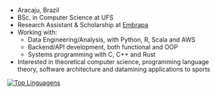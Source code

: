 * Aracaju, Brazil
* BSc. in Computer Science at UFS
* Research Assistant & Scholarship at [Embrapa](https://www.embrapa.br)
* Working with:
  - Data Engineering/Analysis, with Python, R, Scala and AWS
  - Backend/API development, both functional and OOP
  - Systems programming with C, C++ and Rust
* Interested in theoretical computer science, programming language theory, software architecture and
datamining applications to sports

[![Top Linguagens](https://github-readme-stats.vercel.app/api/top-langs/?username=Pedro-V&layout=compact)](https://github.com/anuraghazra/github-readme-stats)

<!---
Pedro-V/Pedro-V is a ✨ special ✨ repository because its `README.md` (this file) appears on your GitHub profile.
You can click the Preview link to take a look at your changes.
--->
